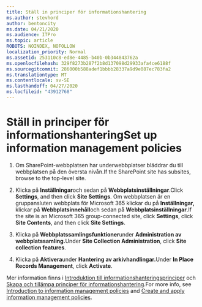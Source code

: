 ```yaml
---
title: Ställ in principer för informationshantering
ms.author: stevhord
author: bentoncity
ms.date: 04/21/2020
ms.audience: ITPro
ms.topic: article
ROBOTS: NOINDEX, NOFOLLOW
localization_priority: Normal
ms.assetid: 253110c8-ed8e-4485-b40b-0b344843762a
ms.openlocfilehash: 329f8273b287f2b8d137098d29933afa4ce6188f
ms.sourcegitcommit: 286000b588adef1bbbb28337a9d9e087ec783fa2
ms.translationtype: MT
ms.contentlocale: sv-SE
ms.lasthandoff: 04/27/2020
ms.locfileid: "43912768"
---
```

# <a name="set-up-information-management-policies"></a><span data-ttu-id="53b4e-102">Ställ in principer för informationshantering</span><span class="sxs-lookup"><span data-stu-id="53b4e-102">Set up information management policies</span></span>

1. <span data-ttu-id="53b4e-103">Om SharePoint-webbplatsen har underwebbplatser bläddrar du till webbplatsen på den översta nivån.</span><span class="sxs-lookup"><span data-stu-id="53b4e-103">If the SharePoint site has subsites, browse to the top-level site.</span></span>
    
2. <span data-ttu-id="53b4e-104">Klicka på **Inställningar**och sedan på **Webbplatsinställningar**.</span><span class="sxs-lookup"><span data-stu-id="53b4e-104">Click **Settings**, and then click **Site Settings**.</span></span> <span data-ttu-id="53b4e-105">Om webbplatsen är en gruppansluten webbplats för Microsoft 365 klickar du på **Inställningar,** klickar på **Webbplatsinnehåll**och sedan på **Webbplatsinställningar**.</span><span class="sxs-lookup"><span data-stu-id="53b4e-105">If the site is an Microsoft 365 group-connected site, click **Settings**, click **Site Contents**, and then click **Site Settings**.</span></span>
    
3. <span data-ttu-id="53b4e-106">Klicka på **Webbplatssamlingsfunktioner**under **Administration av webbplatssamling.**</span><span class="sxs-lookup"><span data-stu-id="53b4e-106">Under **Site Collection Administration**, click **Site collection features**.</span></span>
    
4. <span data-ttu-id="53b4e-107">Klicka på **Aktivera**under **Hantering av arkivhandlingar.**</span><span class="sxs-lookup"><span data-stu-id="53b4e-107">Under **In Place Records Management**, click **Activate**.</span></span>
    
<span data-ttu-id="53b4e-108">Mer information finns i [Introduktion till informationshanteringsprinciper](https://go.microsoft.com/fwlink/?linkid=404239) och [Skapa och tillämpa principer för informationshantering](https://go.microsoft.com/fwlink/?linkid=2003916).</span><span class="sxs-lookup"><span data-stu-id="53b4e-108">For more info, see [Introduction to information management policies](https://go.microsoft.com/fwlink/?linkid=404239) and [Create and apply information management policies](https://go.microsoft.com/fwlink/?linkid=2003916).</span></span>
  

